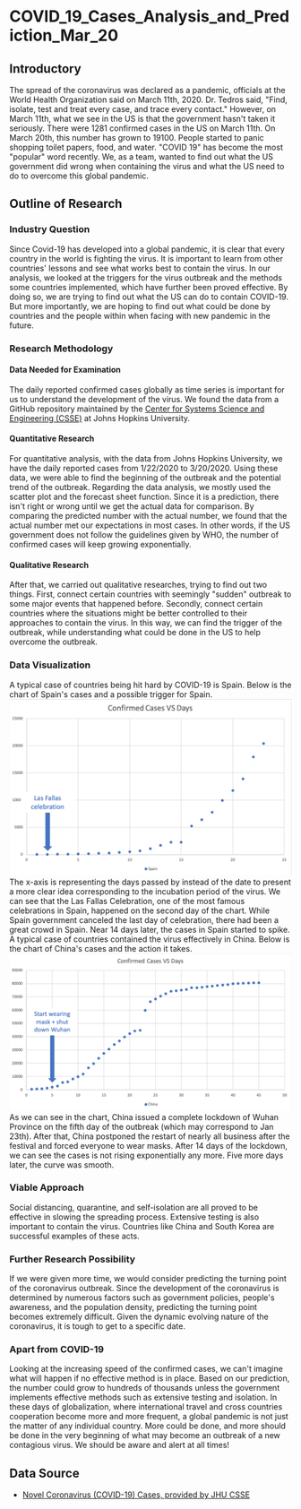 # COVID_19_Cases_Analysis_and_Prediction_Mar_20
## Introductory
The spread of the coronavirus was declared as a pandemic, officials at the World Health Organization said on March 11th, 2020. Dr. Tedros said, "Find, isolate, test and treat every case, and trace every contact." However, on March 11th, what we see in the US is that the government hasn't taken it seriously. There were 1281 confirmed cases in the US on March 11th. On March 20th, this number has grown to 19100. People started to panic shopping toilet papers, food, and water. "COVID 19" has become the most "popular" word recently. We, as a team, wanted to find out what the US government did wrong when containing the virus and what the US need to do to overcome this global pandemic.
## Outline of Research
### Industry Question
Since Covid-19 has developed into a global pandemic, it is clear that every country in the world is fighting the virus. It is important to learn from other countries' lessons and see what works best to contain the virus. In our analysis, we looked at the triggers for the virus outbreak and the methods some countries implemented, which have further been proved effective. By doing so, we are trying to find out what the US can do to contain COVID-19. But more importantly, we are hoping to find out what could be done by countries and the people within when facing with new pandemic in the future.
### Research Methodology
#### Data Needed for Examination
The daily reported confirmed cases globally as time series is important for us to understand the development of the virus. We found the data from a GitHub repository maintained by the [Center for Systems Science and Engineering (CSSE)](https://github.com/CSSEGISandData/COVID-19) at Johns Hopkins University. 
#### Quantitative Research
For quantitative analysis, with the data from Johns Hopkins University, we have the daily reported cases from 1/22/2020 to 3/20/2020. Using these data, we were able to find the beginning of the outbreak and the potential trend of the outbreak. Regarding the data analysis, we mostly used the scatter plot and the forecast sheet function. Since it is a prediction, there isn't right or wrong until we get the actual data for comparison. By comparing the predicted number with the actual number, we found that the actual number met our expectations in most cases. In other words, if the US government does not follow the guidelines given by WHO, the number of confirmed cases will keep growing exponentially.
#### Qualitative Research
After that, we carried out qualitative researches, trying to find out two things. First, connect certain countries with seemingly "sudden" outbreak to some major events that happened before. Secondly, connect certain countries where the situations might be better controlled to their approaches to contain the virus. In this way, we can find the trigger of the outbreak, while understanding what could be done in the US to help overcome the outbreak.
### Data Visualization
A typical case of countries being hit hard by COVID-19 is Spain. Below is the chart of Spain's cases and a possible trigger for Spain.
![alt text](Chart_of_confirm_cases_by_country/Spain.png)
The x-axis is representing the days passed by instead of the date to present a more clear idea corresponding to the incubation period of the virus. We can see that the Las Fallas Celebration, one of the most famous celebrations in Spain, happened on the second day of the chart. While Spain government canceled the last day of celebration, there had been a great crowd in Spain. Near 14 days later, the cases in Spain started to spike.
A typical case of countries contained the virus effectively in China. Below is the chart of China's cases and the action it takes.
![alt text](Chart_of_confirm_cases_by_country/China.png)
As we can see in the chart, China issued a complete lockdown of Wuhan Province on the fifth day of the outbreak (which may correspond to Jan 23th). After that, China postponed the restart of nearly all business after the festival and forced everyone to wear masks. After 14 days of the lockdown, we can see the cases is not rising exponentially any more. Five more days later, the curve was smooth.
### Viable Approach
Social distancing, quarantine, and self-isolation are all proved to be effective in slowing the spreading process. Extensive testing is also important to contain the virus. Countries like China and South Korea are successful examples of these acts. 
### Further Research Possibility
If we were given more time, we would consider predicting the turning point of the coronavirus outbreak. Since the development of the coronavirus is determined by numerous factors such as government policies, people's awareness, and the population density, predicting the turning point becomes extremely difficult. Given the dynamic evolving nature of the coronavirus, it is tough to get to a specific date. 
### Apart from COVID-19
Looking at the increasing speed of the confirmed cases, we can't imagine what will happen if no effective method is in place. Based on our prediction, the number could grow to hundreds of thousands unless the government implements effective methods such as extensive testing and isolation. In these days of globalization, where international travel and cross countries cooperation become more and more frequent, a global pandemic is not just the matter of any individual country. More could be done, and more should be done in the very beginning of what may become an outbreak of a new contagious virus. We should be aware and alert at all times!
## Data Source
* [Novel Coronavirus (COVID-19) Cases, provided by JHU CSSE](https://github.com/CSSEGISandData/COVID-19)
